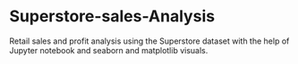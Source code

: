 # Superstore-sales-Analysis
Retail sales and profit analysis using the Superstore dataset with the help of Jupyter notebook and seaborn and matplotlib visuals.
